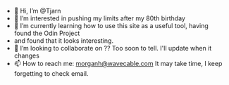 - 👋 Hi, I’m @Tjarn
- 👀 I’m interested in pushing my limits after my 80th birthday
- 🌱 I’m currently learning how to use this site as a useful tool, having found the Odin Project
- and found that it looks interesting.
- 💞️ I’m looking to collaborate on ?? Too soon to tell. I'll update when it changes
- 📫 How to reach me:  morganh@wavecable.com  It may take time, I keep forgetting to check email.

<!---
Tjarn/Tjarn is a ✨ special ✨ repository because its `README.md` (this file) appears on your GitHub profile.
You can click the Preview link to take a look at your changes.
--->
